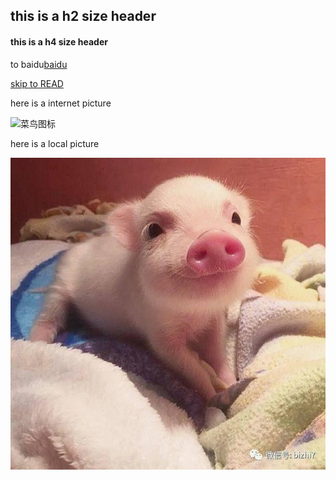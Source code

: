 ## this is a h2 size header

#### this is a h4 size header

to baidu[baidu](https://www.baidu.com)

[skip to READ](READ.md)

here is a internet picture

![菜鸟图标](http://static.runoob.com/images/runoob-logo.png)

here is a local picture

![猪](local.png)
